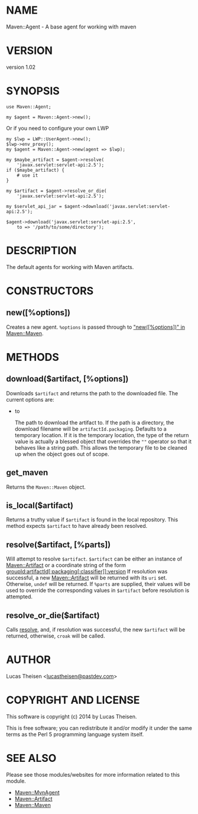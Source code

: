 # NAME

Maven::Agent - A base agent for working with maven

# VERSION

version 1.02

# SYNOPSIS

    use Maven::Agent;

    my $agent = Maven::Agent->new();

Or if you need to configure your own LWP

    my $lwp = LWP::UserAgent->new();
    $lwp->env_proxy();
    my $agent = Maven::Agent->new(agent => $lwp);

    my $maybe_artifact = $agent->resolve(
        'javax.servlet:servlet-api:2.5');
    if ($maybe_artifact) {
        # use it
    }

    my $artifact = $agent->resolve_or_die(
        'javax.servlet:servlet-api:2.5');

    my $servlet_api_jar = $agent->download('javax.servlet:servlet-api:2.5');

    $agent->download('javax.servlet:servlet-api:2.5',
        to => '/path/to/some/directory');

# DESCRIPTION

The default agents for working with Maven artifacts.

# CONSTRUCTORS

## new(\[%options\])

Creates a new agent. `%options` is passed through to 
["new(\[%options\])" in Maven::Maven](https://metacpan.org/pod/Maven::Maven#new-options).

# METHODS

## download($artifact, \[%options\])

Downloads `$artifact` and returns the path to the downloaded file. The 
current options are:

- to

    The path to download the artifact to.  If the path is a directory, the 
    download filename will be `artifactId.packaging`.  Defaults to a temporary
    location.  If it is the temporary location, the type of the return value
    is actually a blessed object that overrides the `""` operator so that it
    behaves like a string path.  This allows the temporary file to be cleaned 
    up when the object goes out of scope.

## get\_maven 

Returns the `Maven::Maven` object.

## is\_local($artifact)

Returns a truthy value if `$artifact` is found in the local repository.
This method expects `$artifact` to have already been resolved.

## resolve($artifact, \[%parts\])

Will attempt to resolve `$artifact`.  `$artifact` can be either an 
instance of [Maven::Artifact](https://metacpan.org/pod/Maven::Artifact) or a coordinate string of the form
[groupId:artifactId\[:packaging\[:classifier\]\]:version](https://maven.apache.org/pom.html#Maven_Coordinates)
If resolution was successful, a new [Maven::Artifact](https://metacpan.org/pod/Maven::Artifact) will be returned 
with its `uri` set.  Otherwise, `undef` will be returned.  If `%parts` 
are supplied, their values will be used to override the corresponding values
in `$artifact` before resolution is attempted.

## resolve\_or\_die($artifact)

Calls [resolve](#resolve-artifact-parts), and, if resolution was 
successful, the new `$artifact` will be returned, otherwise, `croak` will 
be called.

# AUTHOR

Lucas Theisen &lt;lucastheisen@pastdev.com>

# COPYRIGHT AND LICENSE

This software is copyright (c) 2014 by Lucas Theisen.

This is free software; you can redistribute it and/or modify it under
the same terms as the Perl 5 programming language system itself.

# SEE ALSO

Please see those modules/websites for more information related to this module.

- [Maven::MvnAgent](https://metacpan.org/pod/Maven::MvnAgent)
- [Maven::Artifact](https://metacpan.org/pod/Maven::Artifact)
- [Maven::Maven](https://metacpan.org/pod/Maven::Maven)
